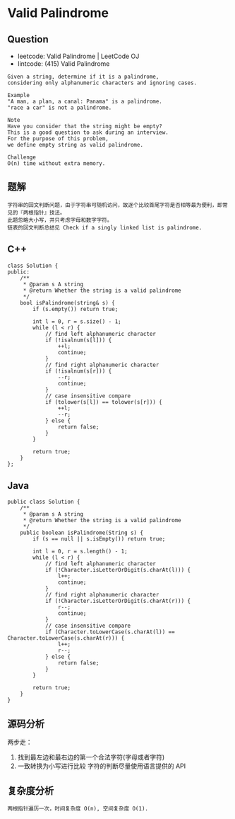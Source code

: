 # Valid Palindrome

## Question

- leetcode: Valid Palindrome | LeetCode OJ
- lintcode: (415) Valid Palindrome

```
Given a string, determine if it is a palindrome,
considering only alphanumeric characters and ignoring cases.

Example
"A man, a plan, a canal: Panama" is a palindrome.
"race a car" is not a palindrome.

Note
Have you consider that the string might be empty?
This is a good question to ask during an interview.
For the purpose of this problem,
we define empty string as valid palindrome.

Challenge
O(n) time without extra memory.
```

## 题解

    字符串的回文判断问题，由于字符串可随机访问，故逐个比较首尾字符是否相等最为便利，即常见的『两根指针』技法。
    此题忽略大小写，并只考虑字母和数字字符。
    链表的回文判断总结见 Check if a singly linked list is palindrome.

## C++

    class Solution {
    public:
        /**
         * @param s A string
         * @return Whether the string is a valid palindrome
         */
        bool isPalindrome(string& s) {
            if (s.empty()) return true;
    
            int l = 0, r = s.size() - 1;
            while (l < r) {
                // find left alphanumeric character
                if (!isalnum(s[l])) {
                    ++l;
                    continue;
                }
                // find right alphanumeric character
                if (!isalnum(s[r])) {
                    --r;
                    continue;
                }
                // case insensitive compare
                if (tolower(s[l]) == tolower(s[r])) {
                    ++l;
                    --r;
                } else {
                    return false;
                }
            }
    
            return true;
        }
    };
    
## Java

    public class Solution {
        /**
         * @param s A string
         * @return Whether the string is a valid palindrome
         */
        public boolean isPalindrome(String s) {
            if (s == null || s.isEmpty()) return true;
    
            int l = 0, r = s.length() - 1;
            while (l < r) {
                // find left alphanumeric character
                if (!Character.isLetterOrDigit(s.charAt(l))) {
                    l++;
                    continue;
                }
                // find right alphanumeric character
                if (!Character.isLetterOrDigit(s.charAt(r))) {
                    r--;
                    continue;
                }
                // case insensitive compare
                if (Character.toLowerCase(s.charAt(l)) == Character.toLowerCase(s.charAt(r))) {
                    l++;
                    r--;
                } else {
                    return false;
                }
            }
    
            return true;
        }
    }
    
## 源码分析
两步走：

1. 找到最左边和最右边的第一个合法字符(字母或者字符)
2. 一致转换为小写进行比较
字符的判断尽量使用语言提供的 API

## 复杂度分析

    两根指针遍历一次，时间复杂度 O(n), 空间复杂度 O(1).